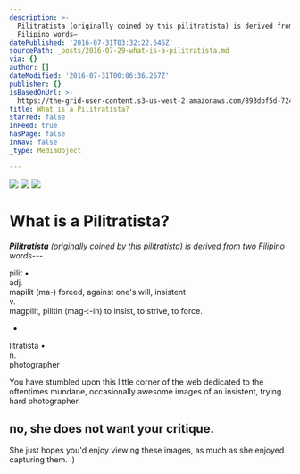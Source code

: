 ```yaml
---
description: >-
  Pilitratista (originally coined by this pilitratista) is derived from two
  Filipino words—
datePublished: '2016-07-31T03:32:22.646Z'
sourcePath: _posts/2016-07-29-what-is-a-pilitratista.md
via: {}
author: []
dateModified: '2016-07-31T00:06:36.267Z'
publisher: {}
isBasedOnUrl: >-
  https://the-grid-user-content.s3-us-west-2.amazonaws.com/893dbf5d-7247-4e01-85e5-ba77a3b148e7.jpg
title: What is a Pilitratista?
starred: false
inFeed: true
hasPage: false
inNav: false
_type: MediaObject

---
```

![](https://the-grid-user-content.s3-us-west-2.amazonaws.com/06f49a19-923c-41c5-b817-79315967209e.jpg)
![](https://the-grid-user-content.s3-us-west-2.amazonaws.com/391df758-c6a0-4c40-94ea-04bffcee662e.jpg)
![](https://the-grid-user-content.s3-us-west-2.amazonaws.com/d1520418-0c30-42cf-b3c7-b3561322baf7.jpg)

# What is a Pilitratista?

_**Pilitratista** (originally coined by this _pilitratista_) is derived from two Filipino words---_

pilit •  
adj.  
mapilit (ma-) forced, against one's will, insistent  
v.  
magpilit, pilitin (mag-:-in) to insist, to strive, to force. 

+

litratista •  
n.  
photographer

You have stumbled upon this little corner of the web dedicated to the oftentimes mundane, occasionally awesome images of an insistent, trying hard photographer.

## no, she does not want your critique.

She just hopes you'd enjoy viewing these images, as much as she enjoyed capturing them. :)